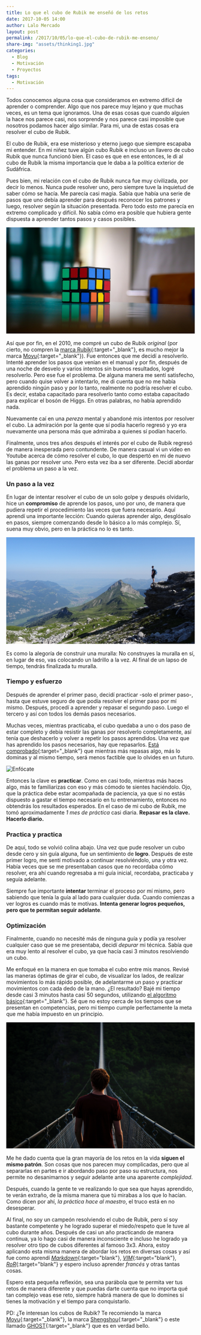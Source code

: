 ```yaml
---
title: Lo que el cubo de Rubik me enseñó de los retos
date: 2017-10-05 14:00
author: Lalo Mercado
layout: post
permalink: /2017/10/05/lo-que-el-cubo-de-rubik-me-enseno/
share-img: "assets/thinking1.jpg"
categories:
  - Blog
  - Motivación
  - Proyectos    
tags:
  - Motivación
---
```


Todos conocemos alguna cosa que consideramos en extremo difícil de aprender o comprender. Algo que nos parece muy lejano y que muchas veces, es un tema que ignoramos. Una de esas cosas que cuando alguien la hace nos parece casi, nos sorprende y nos parece casi imposible que nosotros podamos hacer algo similar. Para mi, una de estas cosas era resolver el cubo de Rubik.

El cubo de Rubik, era ese misterioso y eterno juego que siempre escapaba mi entender. En mi niñez tuve algún cubo Rubik e incluso un llavero de cubo Rubik que nunca funcionó bien. El caso es que en ese entonces, le di al cubo de Rubik la misma importancia que le daba a la política exterior de Sudáfrica.

Pues bien, mi relación con el cubo de Rubik nunca fue muy civilizada, por decir lo menos. Nunca pude resolver uno, pero siempre tuve la inquietud de saber cómo se hacía. Me parecía casi magia. Sabía que había una serie de pasos que uno debía aprender para después reconocer los patrones y luego, resolver según la situación presentada. Pero todo esto me parecía en extremo complicado y difícil. No sabía cómo era posible que hubiera gente dispuesta a aprender tantos pasos y casos posibles.

![Cubo Rubik](/assets/rubik.jpg)

Así que por fin, en el 2010, me compré un cubo de Rubik _original_ (por cierto, no compren la [marca Rubik](http://amzn.to/2y5SsnL){:target="_blank"}, es mucho mejor la marca [Moyu](http://amzn.to/2y6AwtG){:target="_blank"}). Fue entonces que me decidí a resolverlo. Intenté aprender los pasos que venían en el manual y por fin, después de una noche de desvelo y varios intentos sin buenos resultados, logré resolverlo. Pero ese fue el problema. De alguna manera me sentí satisfecho, pero cuando quise volver a intentarlo, me di cuenta que no me había aprendido ningún paso y por lo tanto, realmente no podría resolver el cubo. Es decir, estaba capacitado para resolverlo tanto como estaba capacitado para explicar el bosón de Higgs. En otras palabras, no había aprendido nada.

Nuevamente caí en una _pereza_ mental y abandoné mis intentos por resolver el cubo. La admiración por la gente que sí podía hacerlo regresó y yo era nuevamente una persona más que admiraba a quienes sí podían hacerlo.

Finalmente, unos tres años después el interés por el cubo de Rubik regresó de manera inesperada pero contundente. De manera casual vi un video en Youtube acerca de cómo resolver el cubo, lo que despertó en mi de nuevo las ganas por resolver uno. Pero esta vez iba a ser diferente. Decidí abordar el problema un paso a la vez.

### Un paso a la vez
En lugar de intentar resolver el cubo de un solo golpe y después olvidarlo, hice un **compromiso** de aprende los pasos, uno por uno, de manera que pudiera repetir el procedimiento las veces que fuera necesario. Aquí aprendí una importante lección: Cuando quieras aprender algo, desglósalo en pasos, siempre comenzando desde lo básico a lo más complejo. Sí, suena muy obvio, pero en la práctica no lo es tanto.

![Un paso a la vez](/assets/challenge.jpg)

Es como la alegoría de construir una muralla: No construyes la muralla en sí, en lugar de eso, vas colocando un ladrillo a la vez. Al final de un lapso de tiempo, tendrás finalizada tu muralla.

### Tiempo y esfuerzo
Después de aprender el primer paso, decidí practicar -solo el primer paso-, hasta que estuve seguro de que podía resolver el primer paso por mí mismo. Después, procedí a aprender y repasar el segundo paso. Luego el tercero y así con todos los demás pasos necesarios. 

Muchas veces, mientras practicaba, el cubo quedaba a uno o dos paso de estar completo y debía resistir las ganas por resolverlo completamente, así tenía que deshacerlo y volver a repetir los pasos aprendidos. 
Una vez que has aprendido los pasos necesarios, hay que repasarlos. [Está comprobado](https://www.youtube.com/watch?v=hrGbwutALpA){:target="_blank"} que mientras más repasas algo, más lo dominas y al mismo tiempo, será menos factible que lo olvides en un futuro.

![Enfócate](/assets/thinking1.jpg)

Entonces la clave es **practicar**. Como en casi todo, mientras más haces algo, más te familiarizas con eso y más cómodo te sientes haciéndolo. Ojo, que la práctica debe estar acompañada de paciencia, ya que si no estás dispuesto a gastar el tiempo necesario en tu entrenamiento, entonces no obtendrás los resultados esperados. En el caso de mi cubo de Rubik, me tomó aproximadamente _1 mes de práctica_ casi diaria. **Repasar es la clave. Hacerlo diario.**

### Practica y practica
De aquí, todo se volvió colina abajo. Una vez que pude resolver un cubo desde cero y sin guía alguna, fue un sentimiento de **logro**. Después de este primer logro, me sentí motivado a continuar resolviéndolo, una y otra vez. Había veces que se me presentaban casos que no recordaba cómo resolver, era ahí cuando regresaba a mi guía inicial, recordaba, practicaba y seguía adelante. 

Siempre fue importante **intentar** terminar el proceso por mí mismo, pero sabiendo que tenía la guía al lado para cualquier duda. Cuando comienzas a ver logros es cuando más te motivas. **Intenta generar logros pequeños, pero que te permitan seguir adelante**.

### Optimización
Finalmente, cuando no necesité más de ninguna guía y podía ya resolver cualquier caso que se me presentaba, decidí _depurar_ mi técnica. Sabía que era muy lento al resolver el cubo, ya que hacía casi 3 minutos resolviendo un cubo.

Me enfoqué en la manera en que tomaba el cubo entre mis manos. Revisé las maneras óptimas de girar el cubo, de visualizar los lados, de realizar movimientos lo más rápido posible, de adelantarme un paso y practicar movimientos con cada dedo de la mano. ¿El resultado? Bajé mi tiempo desde casi 3 minutos hasta casi 50 segundos, utilizando [el algoritmo básico](https://ruwix.com/the-rubiks-cube/how-to-solve-the-rubiks-cube-beginners-method/){:target="_blank"}. Sé que no estoy cerca de los tiempos que se presentan en competencias, pero mi tiempo cumple perfectamente la meta que me había impuesto en un principio.

![Un paso a la vez](/assets/challenge2.jpg)

Me he dado cuenta que la gran mayoría de los retos en la vida **siguen el mismo patrón**. Son cosas que nos parecen muy complicadas, pero que al separarlas en partes e ir abordando paso por paso su estructura, nos permite no desanimarnos y seguir adelante ante una aparente _complejidad_.

Después, cuando la gente te ve realizando lo que sea que hayas aprendido, te verán extraño, de la misma manera que tú mirabas a los que lo hacían. Como dicen por ahí, _la práctica hace al maestro_, el truco está en no desesperar.

Al final, no soy un campeón resolviendo el cubo de Rubik, pero sí soy bastante competente y he logrado superar el miedo/respeto que le tuve al cubo durante años. Después de casi un año practicando de manera continua, ya lo hago casi de manera inconsciente e incluso he logrado ya resolver otro tipo de cubos diferentes al famoso 3x3. Ahora, estoy aplicando esta misma manera de abordar los retos en diversas cosas y así fue como aprendí [_Markdown_](https://github.com/adam-p/markdown-here/wiki/Markdown-Cheatsheet){:target="blank"}, [_VIM_](http://www.vim.org/){:target="blank"}, [_RoR_](http://rubyonrails.org/){:target="blank"} y espero incluso aprender _francés_ y otras tantas cosas.

Espero esta pequeña reflexión, sea una parábola que te permita ver tus retos de manera diferente y que puedas darte cuenta que no importa qué tan complejo veas ese reto, siempre habrá manera de que lo domines si tienes la motivación y el tiempo para conquistarlo.

PD: ¿Te interesan los cubos de Rubik? Te recomiendo la marca [Moyu](http://amzn.to/2y6AwtG){:target="_blank"}, la marca [Shengshou](http://amzn.to/2y5Rl7z){:target="_blank"} o este llamado [GHOST](http://amzn.to/2z48IUz){:target="_blank"} que es en verdad bello.
